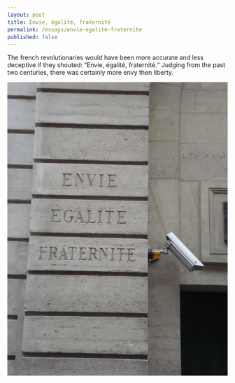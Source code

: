 ```yaml
---
layout: post
title: Envie, égalité, fraternité
permalink: /essays/envie-egalite-fraternite
published: false
---
```


The french revolutionaries would have been more accurate and less deceptive if they shouted: “Envie, égalité, fraternité.“ Judging from the past two centuries, there was certainly more envy then liberty.

![Envie, egalite, fraternite](/assets/other/envie.jpg)
